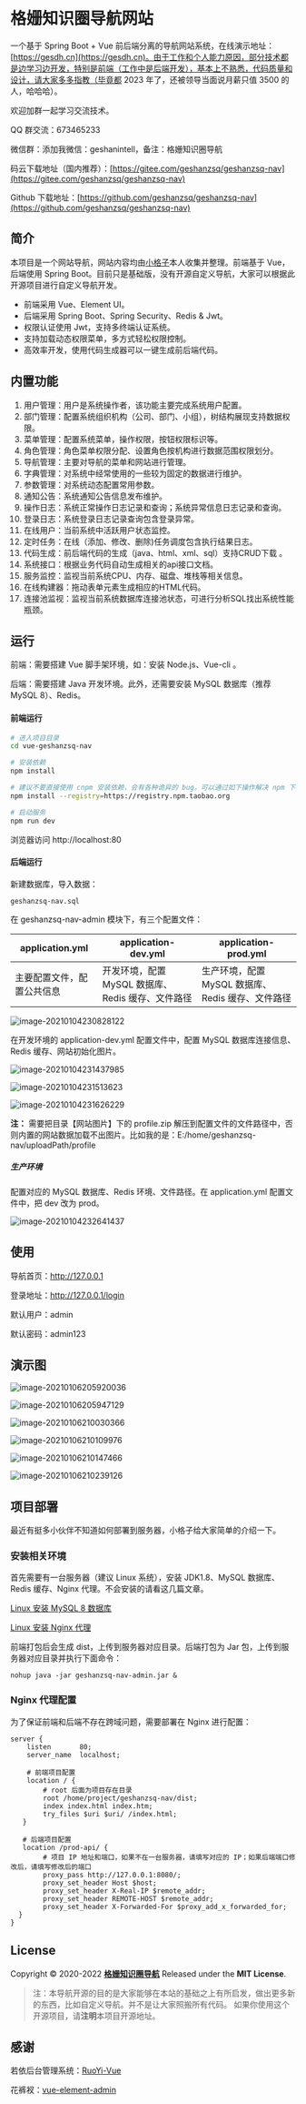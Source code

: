 

# 格姗知识圈导航网站

一个基于 Spring Boot + Vue 前后端分离的导航网站系统，在线演示地址：[https://gesdh.cn](https://gesdh.cn)。由于工作和个人能力原因，部分技术都是边学习边开发，特别是前端（工作中是后端开发），基本上不熟悉，代码质量和设计，请大家多多指教（毕竟都 2023 年了，还被领导当面说月薪只值 3500 的人，哈哈哈）。

欢迎加群一起学习交流技术。

QQ 群交流：673465233

微信群：添加我微信：geshanintell，备注：格姗知识圈导航

码云下载地址（国内推荐）：[https://gitee.com/geshanzsq/geshanzsq-nav](https://gitee.com/geshanzsq/geshanzsq-nav)

Github 下载地址：[https://github.com/geshanzsq/geshanzsq-nav](https://github.com/geshanzsq/geshanzsq-nav)

## 简介

本项目是一个网站导航，网站内容均由[小格子](https://geshanzsq.com/)本人收集并整理。前端基于 Vue，后端使用 Spring Boot。目前只是基础版，没有开源自定义导航，大家可以根据此开源项目进行自定义导航开发。

- 前端采用 Vue、Element UI。
- 后端采用 Spring Boot、Spring Security、Redis & Jwt。
- 权限认证使用 Jwt，支持多终端认证系统。
- 支持加载动态权限菜单，多方式轻松权限控制。
- 高效率开发，使用代码生成器可以一键生成前后端代码。

## 内置功能

1. 用户管理：用户是系统操作者，该功能主要完成系统用户配置。
2. 部门管理：配置系统组织机构（公司、部门、小组），树结构展现支持数据权限。
3. 菜单管理：配置系统菜单，操作权限，按钮权限标识等。
4. 角色管理：角色菜单权限分配、设置角色按机构进行数据范围权限划分。
5. 导航管理：主要对导航的菜单和网站进行管理。
6. 字典管理：对系统中经常使用的一些较为固定的数据进行维护。
7. 参数管理：对系统动态配置常用参数。
8. 通知公告：系统通知公告信息发布维护。
9. 操作日志：系统正常操作日志记录和查询；系统异常信息日志记录和查询。
10. 登录日志：系统登录日志记录查询包含登录异常。
11. 在线用户：当前系统中活跃用户状态监控。
12. 定时任务：在线（添加、修改、删除)任务调度包含执行结果日志。
13. 代码生成：前后端代码的生成（java、html、xml、sql）支持CRUD下载 。
14. 系统接口：根据业务代码自动生成相关的api接口文档。
15. 服务监控：监视当前系统CPU、内存、磁盘、堆栈等相关信息。
16. 在线构建器：拖动表单元素生成相应的HTML代码。
17. 连接池监视：监视当前系统数据库连接池状态，可进行分析SQL找出系统性能瓶颈。

## 运行

前端：需要搭建 Vue 脚手架环境，如：安装 Node.js、Vue-cli 。

后端：需要搭建 Java 开发环境。此外，还需要安装 MySQL 数据库（推荐 MySQL 8）、Redis。

#### 前端运行

```bash
# 进入项目目录
cd vue-geshanzsq-nav

# 安装依赖
npm install

# 建议不要直接使用 cnpm 安装依赖，会有各种诡异的 bug。可以通过如下操作解决 npm 下载速度慢的问题
npm install --registry=https://registry.npm.taobao.org

# 启动服务
npm run dev
```

浏览器访问 http://localhost:80

#### 后端运行

新建数据库，导入数据：

```
geshanzsq-nav.sql
```

在 geshanzsq-nav-admin 模块下，有三个配置文件：

| application.yml            | application-dev.yml                               | application-prod.yml                              |
| -------------------------- | ------------------------------------------------- | ------------------------------------------------- |
| 主要配置文件，配置公共信息 | 开发环境，配置 MySQL 数据库、Redis 缓存、文件路径 | 生产环境，配置 MySQL 数据库、Redis 缓存、文件路径 |

![image-20210104230828122](https://i.loli.net/2021/01/04/PRSzfusxb1dOo5A.png)

在开发环境的 application-dev.yml 配置文件中，配置 MySQL 数据库连接信息、Redis 缓存、网站初始化图片。

![image-20210104231437985](https://i.loli.net/2021/01/04/D2TC8js5zHv9VIB.png)

![image-20210104231513623](https://i.loli.net/2021/01/04/hgUZjcb7CGtF2ne.png)

![image-20210104231626229](https://i.loli.net/2021/01/04/ozpRGUjWhk6gv7c.png)

**注：** 需要把目录【网站图片】下的 profile.zip 解压到配置文件的文件路径中，否则内置的网站数据加载不出图片。比如我的是：E:/home/geshanzsq-nav/uploadPath/profile

##### 生产环境

配置对应的 MySQL 数据库、Redis 环境、文件路径。在 application.yml 配置文件中，把 dev 改为 prod。

![image-20210104232641437](https://i.loli.net/2021/01/04/cepE3wfOSU97xRY.png)

## 使用

导航首页：http://127.0.0.1

登录地址：http://127.0.0.1/login

默认用户：admin

默认密码：admin123

## 演示图

![image-20210106205920036](https://i.loli.net/2021/01/06/6mtepGbF5IVWELz.png)



![image-20210106205947129](https://i.loli.net/2021/01/06/O5c8ApDjZX9VMa4.png)



![image-20210106210030366](https://i.loli.net/2021/01/06/j3eVRAKpShXD17C.png)



![image-20210106210109976](https://i.loli.net/2021/01/06/X3I6VyRYOTMJW7H.png)



![image-20210106210147466](https://i.loli.net/2021/01/06/uItNSPi4Vzj6Zqy.png)



![image-20210106210239126](https://i.loli.net/2021/01/06/rR7LAk8WSUJysXK.png)

## 项目部署

最近有挺多小伙伴不知道如何部署到服务器，小格子给大家简单的介绍一下。

### 安装相关环境

首先需要有一台服务器（建议 Linux 系统），安装 JDK1.8、MySQL 数据库、Redis 缓存、Nginx 代理。不会安装的请看这几篇文章。

[Linux 安装 MySQL 8 数据库](https://geshanzsq.com/article/34)

[Linux 安装 Nginx 代理](https://geshanzsq.com/article/65)

前端打包后会生成 dist，上传到服务器对应目录。后端打包为 Jar 包，上传到服务器对应目录并执行下面命令：

```shell
nohup java -jar geshanzsq-nav-admin.jar &
```

### Nginx 代理配置

为了保证前端和后端不存在跨域问题，需要部署在 Nginx 进行配置：

```nginx
server {
    listen       80;
    server_name  localhost;
    
    # 前端项目配置
    location / {
        # root 后面为项目存在目录
        root /home/project/geshanzsq-nav/dist;
        index index.html index.htm;
        try_files $uri $uri/ /index.html;
   }
    
   # 后端项目配置
   location /prod-api/ {
        # 项目 IP 地址和端口，如果不在一台服务器，请填写对应的 IP；如果后端端口修改后，请填写修改后的端口
        proxy_pass http://127.0.0.1:8080/;
        proxy_set_header Host $host;
        proxy_set_header X-Real-IP $remote_addr;
        proxy_set_header REMOTE-HOST $remote_addr;
        proxy_set_header X-Forwarded-For $proxy_add_x_forwarded_for;
  } 
}

```

## License

Copyright © 2020-2022 **[格姗知识圈导航](https://gesdh.cn)** Released under the **MIT License**.

> 注：本导航开源的目的是大家能够在本站的基础之上有所启发，做出更多新的东西，比如自定义导航。并不是让大家照搬所有代码。 如果你使用这个开源项目，请**注明**本项目开源地址。

## 感谢

若依后台管理系统：[RuoYi-Vue](https://gitee.com/y_project/RuoYi-Vue)

花裤衩：[vue-element-admin](https://gitee.com/panjiachen/vue-element-admin)
